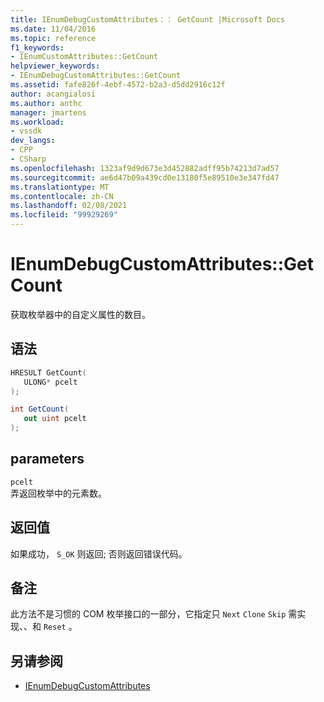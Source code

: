 ```yaml
---
title: IEnumDebugCustomAttributes：： GetCount |Microsoft Docs
ms.date: 11/04/2016
ms.topic: reference
f1_keywords:
- IEnumCustomAttributes::GetCount
helpviewer_keywords:
- IEnumDebugCustomAttributes::GetCount
ms.assetid: fafe826f-4ebf-4572-b2a3-d5dd2916c12f
author: acangialosi
ms.author: anthc
manager: jmartens
ms.workload:
- vssdk
dev_langs:
- CPP
- CSharp
ms.openlocfilehash: 1323af9d9d673e3d452882adff95b74213d7ad57
ms.sourcegitcommit: ae6d47b09a439cd0e13180f5e89510e3e347fd47
ms.translationtype: MT
ms.contentlocale: zh-CN
ms.lasthandoff: 02/08/2021
ms.locfileid: "99929269"
---
```

# <a name="ienumdebugcustomattributesgetcount"></a>IEnumDebugCustomAttributes::GetCount
获取枚举器中的自定义属性的数目。

## <a name="syntax"></a>语法

```cpp
HRESULT GetCount( 
   ULONG* pcelt
);
```

```csharp
int GetCount(
   out uint pcelt
);
```

## <a name="parameters"></a>parameters
`pcelt`\
弄返回枚举中的元素数。

## <a name="return-value"></a>返回值
 如果成功， `S_OK` 则返回; 否则返回错误代码。

## <a name="remarks"></a>备注
 此方法不是习惯的 COM 枚举接口的一部分，它指定只 `Next` `Clone` `Skip` 需实现、、和 `Reset` 。

## <a name="see-also"></a>另请参阅
- [IEnumDebugCustomAttributes](../../../extensibility/debugger/reference/ienumdebugcustomattributes.md)
